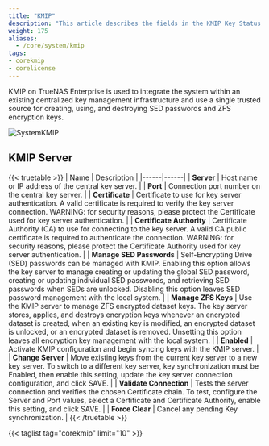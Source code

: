 ```yaml
---
title: "KMIP"
description: "This article describes the fields in the KMIP Key Status screen on TrueNAS CORE Enterprise."
weight: 175
aliases:
  - /core/system/kmip
tags:
- corekmip
- corelicense
---
```


KMIP on TrueNAS Enterprise is used to integrate the system within an existing centralized key management infrastructure and use a single trusted source for creating, using, and destroying SED passwords and ZFS encryption keys.

![SystemKMIP](/images/CORE/12.0/SystemKMIP.png "KMIP Options")

## KMIP Server

{{< truetable >}}
| Name | Description |
|------|------|
| **Server** | Host name or IP address of the central key server. |
| **Port** | Connection port number on the central key server. |
| **Certificate** | Certificate to use for key server authentication. A valid certificate is required to verify the key server connection. WARNING: for security reasons, please protect the Certificate used for key server authentication. |
| **Certificate Authority** | Certificate Authority (CA) to use for connecting to the key server. A valid CA public certificate is required to authenticate the connection. WARNING: for security reasons, please protect the Certificate Authority used for key server authentication. |
| **Manage SED Passwords** | Self-Encrypting Drive (SED) passwords can be managed with KMIP. Enabling this option allows the key server to manage creating or updating the global SED password, creating or updating individual SED passwords, and retrieving SED passwords when SEDs are unlocked. Disabling this option leaves SED password management with the local system. |
| **Manage ZFS Keys** | Use the KMIP server to manage ZFS encrypted dataset keys. The key server stores, applies, and destroys encryption keys whenever an encrypted dataset is created, when an existing key is modified, an encrypted dataset is unlocked, or an encrypted dataset is removed. Unsetting this option leaves all encryption key management with the local system. |
| **Enabled** | Activate KMIP configuration and begin syncing keys with the KMIP server. |
| **Change Server** | Move existing keys from the current key server to a new key server. To switch to a different key server, key synchronization must be Enabled, then enable this setting, update the key server connection configuration, and click SAVE. |
| **Validate Connection** | Tests the server connection and verifies the chosen Certificate chain. To test, configure the Server and Port values, select a Certificate and Certificate Authority, enable this setting, and click SAVE. |
| **Force Clear** | Cancel any pending Key synchronization. |
{{< /truetable >}}

{{< taglist tag="corekmip" limit="10" >}}
